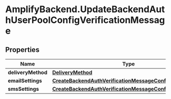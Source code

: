 # AmplifyBackend.UpdateBackendAuthUserPoolConfigVerificationMessage

## Properties

Name | Type | Description | Notes
------------ | ------------- | ------------- | -------------
**deliveryMethod** | [**DeliveryMethod**](DeliveryMethod.md) |  | 
**emailSettings** | [**CreateBackendAuthVerificationMessageConfigEmailSettings**](CreateBackendAuthVerificationMessageConfigEmailSettings.md) |  | [optional] 
**smsSettings** | [**CreateBackendAuthVerificationMessageConfigSmsSettings**](CreateBackendAuthVerificationMessageConfigSmsSettings.md) |  | [optional] 


